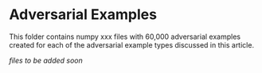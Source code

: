 # Adversarial Examples

This folder contains numpy xxx files with 60,000 adversarial examples created for each of the adversarial example types discussed in this article.

_files to be added soon_